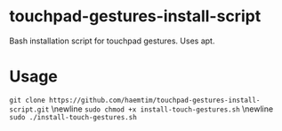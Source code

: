 # touchpad-gestures-install-script
Bash installation script for touchpad gestures. Uses apt.

# Usage

`git clone https://github.com/haemtim/touchpad-gestures-install-script.git` \newline
`sudo chmod +x install-touch-gestures.sh` \newline
`sudo ./install-touch-gestures.sh`
